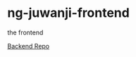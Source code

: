 # ng-juwanji-frontend
the frontend

[Backend Repo](https://github.com/tonywied17/node-express-juwanji-backend)
